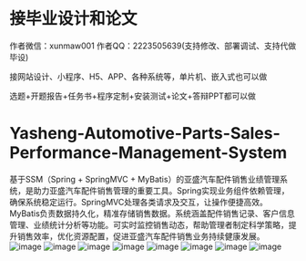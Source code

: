 # 接毕业设计和论文
作者微信：xunmaw001  作者QQ：2223505639(支持修改、部署调试、支持代做毕设)

接网站设计、小程序、H5、APP、各种系统等，单片机、嵌入式也可以做

选题+开题报告+任务书+程序定制+安装测试+论文+答辩PPT都可以做
# Yasheng-Automotive-Parts-Sales-Performance-Management-System
基于SSM（Spring + SpringMVC + MyBatis）的亚盛汽车配件销售业绩管理系统，是助力亚盛汽车配件销售管理的重要工具。Spring实现业务组件依赖管理，确保系统稳定运行。SpringMVC处理各类请求及交互，让操作便捷高效。MyBatis负责数据持久化，精准存储销售数据。系统涵盖配件销售记录、客户信息管理、业绩统计分析等功能。可实时监控销售动态，帮助管理者制定科学策略，提升销售效率，优化资源配置，促进亚盛汽车配件销售业务持续健康发展。
![image](https://github.com/user-attachments/assets/31000af8-0f7a-4175-b6e0-a272e9a9b620)
![image](https://github.com/user-attachments/assets/3b4569bc-6b7e-4e61-83a9-2b95616dd74a)
![image](https://github.com/user-attachments/assets/9f49bf07-9b86-49ab-ae20-e3095ac69e69)
![image](https://github.com/user-attachments/assets/ed246850-d488-4372-aea1-1ed76ef47fc2)
![image](https://github.com/user-attachments/assets/02ebfbe2-e175-4f72-8ffa-dd07fcb290f5)
![image](https://github.com/user-attachments/assets/ea0ff788-c6a9-4df6-8fde-c3f33ac5702e)
![image](https://github.com/user-attachments/assets/934fa29b-ae98-4c1e-8ff8-f7fb98c30381)
![image](https://github.com/user-attachments/assets/d8a7b72d-4172-47d3-bad8-b90feb1eccae)
